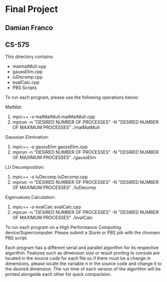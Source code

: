 # Final Project
## Damian Franco
## CS-575

This directory contains:
  -  matmatMult.cpp
  -  gaussElim.cpp
  -  luDecomp.cpp
  -  evalCalc.cpp
  -  PBS Scripts

To run each program, please use the following operations below:

MatMat:
1) mpic++ -o matMatMult matMatMult.cpp
2) mpirun -n "DESIRED NUMBER OF PROCESSES" -N "DESIRED NUMBER OF MAXIMUM PROCESSES" ./matMatMult

Gaussian Elimination:
1) mpic++ -o gaussElim gaussElim.cpp
2) mpirun -n "DESIRED NUMBER OF PROCESSES" -N "DESIRED NUMBER OF MAXIMUM PROCESSES" ./gaussElim

LU Decomposition:
1) mpic++ -o luDecomp luDecomp.cpp
2) mpirun -n "DESIRED NUMBER OF PROCESSES" -N "DESIRED NUMBER OF MAXIMUM PROCESSES" ./luDecomp

Eigenvalues Calculation:
1) mpic++ -o evalCalc evalCalc.cpp
2) mpirun -n "DESIRED NUMBER OF PROCESSES" -N "DESIRED NUMBER OF MAXIMUM PROCESSES" ./evalCalc

To run each program on a High Performance Computing device/Supercomputer: Please submit a Slurm or PBS job with the choosen PBS script.

Each program has a different serial and parallel algorithm for its respective algorithm. Features such as dimension size or result printing to console are located in the source code for each file so if there must be a change in dimensions, please locate the variable n in the source code and change it to the desired dimension. The run time of each version of the algorithm will be printed alongside each other for quick comparision.